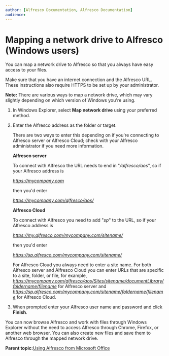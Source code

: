 ```yaml
---
author: [Alfresco Documentation, Alfresco Documentation]
audience: 
---
```


# Mapping a network drive to Alfresco \(Windows users\)

You can map a network drive to Alfresco so that you always have easy access to your files.

Make sure that you have an internet connection and the Alfresco URL. These instructions also require HTTPS to be set up by your administrator.

**Note:** There are various ways to map a network drive, which may vary slightly depending on which version of Windows you're using.

1.  In Windows Explorer, select **Map network drive** using your preferred method.

2.  Enter the Alfresco address as the folder or target.

    There are two ways to enter this depending on if you're connecting to Alfresco server or Alfresco Cloud; check with your Alfresco administrator if you need more information.

    **Alfresco server**

    To connect with Alfresco the URL needs to end in "*/alfresco/aos*", so if your Alfresco address is

    *https://mycompany.com*

    then you'd enter

    *https://mycompany.com/alfresco/aos/*

    **Alfresco Cloud**

    To connect with Alfresco you need to add "*sp*" to the URL, so if your Alfresco address is

    *https://my.alfresco.com/mycompany.com/sitename/*

    then you'd enter

    *https://sp.alfresco.com/mycompany.com/sitename/*

    For Alfresco Cloud you always need to enter a site name. For both Alfresco server and Alfresco Cloud you can enter URLs that are specific to a site, folder, or file, for example, *https://mycompany.com/alfresco/aos/Sites/sitename/documentLibrary/foldername/filename* for Alfresco server and *https://sp.alfresco.com/mycompany.com/sitename/foldername/filename* for Alfresco Cloud.

3.  When prompted enter your Alfresco user name and password and click **Finish**.


You can now browse Alfresco and work with files through Windows Explorer without the need to access Alfresco through Chrome, Firefox, or another web browser. You can also create new files and save them to Alfresco through the mapped network drive.

**Parent topic:**[Using Alfresco from Microsoft Office](../concepts/aos-user.md)

